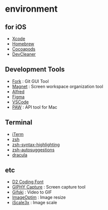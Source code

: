 # environment

## for iOS

- [Xcode](https://developer.apple.com/kr/xcode/resources/)
- [Homebrew](https://brew.sh/index_ko)
- [Cocoapods](https://cocoapods.org)
- [DevCleaner]()

## Development Tools

- [Fork](https://git-fork.com) : Git GUI Tool
- [Magnet](https://apps.apple.com/kr/app/magnet-마그넷/id441258766?mt=12) : Screen workspace organization tool
- [Alfred](https://www.alfredapp.com)
- [Figma](https://www.figma.com)
- [VSCode](https://code.visualstudio.com)
- [PAW](https://paw.cloud) : API tool for Mac

## Terminal

- [iTerm](https://iterm2.com)
- [zsh](https://ohmyz.sh)
- [zsh-syntax-highlighting](https://github.com/zsh-users/zsh-syntax-highlighting)
- [zsh-autosuggestions](https://github.com/zsh-users/zsh-autosuggestions)
- [dracula](https://github.com/dracula/zsh)

## etc

- [D2 Coding Font](https://github.com/naver/d2codingfont)
- [GIPHY Capture](https://giphy.com/apps/giphycapture) : Screen capture tool
- [Gifski](https://gif.ski) : Video to GIF
- [ImageOptim](https://imageoptim.com/mac) : Image resize
- [iScale3x](https://apps.apple.com/kr/app/iscale-3x/id918571326?mt=12) : Image scale
